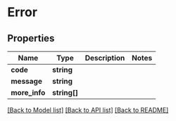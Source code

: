 # Error

## Properties
Name | Type | Description | Notes
------------ | ------------- | ------------- | -------------
**code** | **string** |  | 
**message** | **string** |  | 
**more_info** | **string[]** |  | 

[[Back to Model list]](../README.md#documentation-for-models) [[Back to API list]](../README.md#documentation-for-api-endpoints) [[Back to README]](../README.md)


